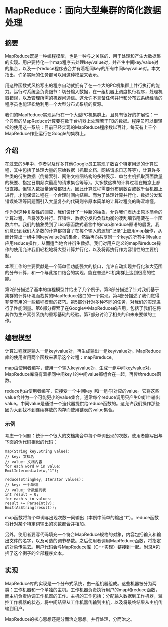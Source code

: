 # MapReduce：面向大型集群的简化数据处理
## 摘要
MapReduce既是一种编程模型，也是一种与之关联的、用于处理和产生大数据集的实现。用户要特化一个map程序去处理key/value对，并产生中间key/value对的集合，以及一个reduce程序去合并有着相同key的所有中间key/value对。本文指出，许多实际的任务都可以用这种模型来表示。

用这种函数式风格写出的程序自动就拥有了在一个大的PC机集群上并行执行的能力。运行时系统会负责细节：切分输入数据，在一组机器上调度执行程序，处理机器错误，以及管理所需的机器间通信。这允许不具备任何并行和分布式系统经验的程序员也能轻松地利用一个大型分布式系统的资源。

我们的MapReduce实现运行在一个大型PC机集群上，且具有很好的扩展性：一个典型的MapReduce计算要在数千台机器上处理若干TB的数据。程序员可以很轻松的使用这一系统：目前已经实现的MapReduce程序数以百计，每天有上千个MapReduce作业运行在Google的集群上。

## 介绍
在过去的5年中，作者以及许多其他Google员工实现了数百个特定用途的计算过程，其中包括了处理大量的原始数据（抓取文档、网络请求日志等等），计算许多种类的衍生数据（倒排索引、网络文档图结构的多种表示、单台主机抓取页面数量的概要、指定日期频次最高的请求集合等等）。大多数这样的计算过程在概念上都很直接。但输入数据量通常都很大，因此计算过程需要分布到数百或数千台机器上进行，才能保证过程在一个合理时间内结束。而为了处理计算并行化、数据分发和错误处理等问题而引入大量复杂的代码则令原本简单的计算过程变的晦涩难懂。

作为对这种复杂性的回应，我们设计了一种新的抽象，允许我们表达出原本简单的计算过程，且将涉及并行、容错性、数据分发和负载均衡的凌乱细节隐藏在一个函数库中。我们的抽象受到了Lisp等函数式语言中的map和reduce原语的启发。我们意识到我们大多数的计算都包含了在每个输入的逻辑“记录”上应用map操作，从而计算出一组中间key/value对的集合，然后再向共享同一个key的所有中间value应用reduce操作，从而适当地合并衍生数据。我们对用户定义的map和reduce操作的使用允许我们轻松地将大型计算并行化，以及将再执行作为容错性的主要机制。

本项工作的主要贡献是一个简单但功能强大的接口，允许自动实现并行化和大范围的分布计算，和一个与此接口结合的实现，能在普通PC机集群上达到很高的性能。

第2部分描述了基本的编程模型并给出了几个例子。第3部分描述了针对我们基于集群的计算环境而裁剪的MapReduce接口的一个实现。第4部分描述了我们觉得非常有用的一些编程模型的技巧。第5部分针对多种不同的任务，对我们的实现进行了性能测量。第6部分探索了在Google中MapReduce的应用，包括了我们在将其作为生产索引系统的重写基础的经验。第7部分讨论了相关的和未来要做的工作。

## 编程模型
计算过程就是输入一组key/value对，再生成输出一组key/value对。MapReduce库的使用者用两个函数来表示这个过程：map和reduce。

map由使用者编写，使用一个输入key/value对，生成一组中间key/value对。MapReduce库将有着相同中间key I的中间value都组合在一起，再传给reduce函数。

reduce也由使用者编写，它接受一个中间key I和一组与I对应的value。它将这些value合并为一个可能更小的value集合。通常每个reduce调用只产生0或1个输出value。中间value是通过一个迭代器提供给reduce函数的。这允许我们操作那些因为大到找不到连续存放的内存而使用链表的value集合。
### 示例
考虑一个问题：统计一个很大的文档集合中每个单词出现的次数。使用者能写出与下面的伪代码相似的代码：

```
map(String key,String value):
// key: 文档名
// value: 文档内容
for each word w in value:
EmitIntermediate(w,"1");

reduce(Stringkey, Iterator values):
// key: 一个单词
// value: 计数值列表
int result = 0;
for each v in values:
result += ParseInt(v);
Emit(AsString(result));
```

map函数将每个单词与出现次数一同输出（本例中简单的输出“1”）。reduce函数将针对某个特定词输出的次数都合并相加。

另外，使用者要写代码填充一个符合MapReduce规格的对象，内容包括输入和输出文件的名字，以及可选的调节参数。之后使用者调用MapReduce函数，将指定的对象传进去。用户代码会与MapReduce库（C++实现）链接到一起。附录A包括了这个例子的全部程序文本。

## 实现
MapReduce库的实现是一个分布式系统，由一组机器组成。这些机器被分为两类：工作机器和一个单独的主机。工作机器负责执行用户的map和reduce函数，而主机负责协调工作机器的工作。主机的工作包括：分配输入数据到工作机器，监控工作机器的状态，将中间结果从工作机器传输到主机，以及将最终结果从主机传输到用户。

MapReduce的核心思想还是分而治之思想。并行处理，分而治之。